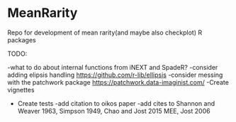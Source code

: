 # MeanRarity
Repo for development of mean rarity(and maybe also checkplot) R packages

TODO: 

-what to do about internal functions from iNEXT and SpadeR?
-consider adding elipsis handling https://github.com/r-lib/ellipsis
-consider messing with the patchwork package https://patchwork.data-imaginist.com/
-Create vignettes
- Create tests
-add citation to oikos paper
-add cites to Shannon and Weaver 1963, Simpson 1949, Chao and Jost 2015 MEE, Jost 2006




